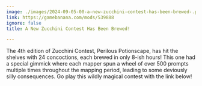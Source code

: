 ```yaml
---
image: ./images/2024-09-05-00-a-new-zucchini-contest-has-been-brewed-.png
link: https://gamebanana.com/mods/539888
ignore: false
title: A New Zucchini Contest Has Been Brewed!

---
```


The 4th edition of Zucchini Contest, Perilous Potionscape, has hit the shelves with 24 concoctions, each brewed in only 8-ish hours! This one had a special gimmick where each mapper spun a wheel of over 500 prompts multiple times throughout the mapping period, leading to some deviously silly consequences. Go play this wildly magical contest with the link below!
